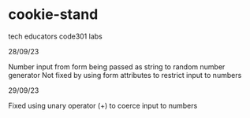 # cookie-stand

tech educators code301 labs

28/09/23

Number input from form being passed as string to random number generator
Not fixed by using form attributes to restrict input to numbers

29/09/23

Fixed using unary operator (+) to coerce input to numbers
